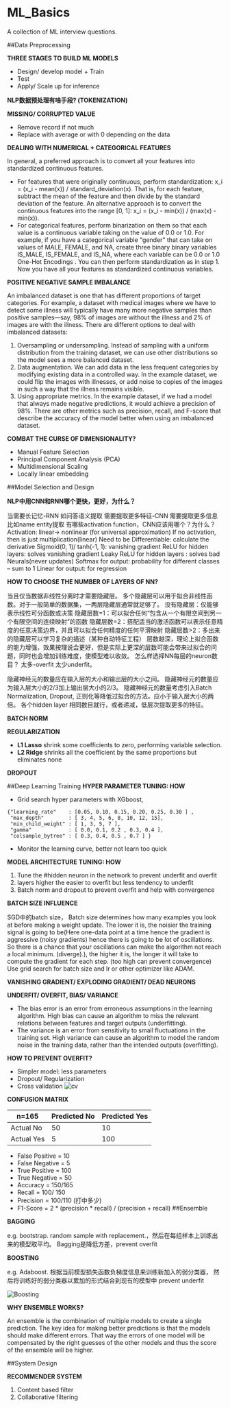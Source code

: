 # ML_Basics
A collection of ML interview questions.

##Data Preprocessing

**THREE STAGES TO BUILD ML MODELS**

- Design/ develop model + Train
- Test
- Apply/ Scale up for inference

**NLP数据预处理有啥手段? (TOKENIZATION)**

**MISSING/ CORRUPTED VALUE**
- Remove record if not much
- Replace with average or with 0 depending on the data

**DEALING WITH NUMERICAL + CATEGORICAL  FEATURES**

In general, a preferred approach is to convert all your features into standardized continuous features.
- For features that were originally continuous, perform standardization:
x_i = (x_i - mean(x)) / standard_deviation(x).
That is, for each feature, subtract the mean of the feature and then divide by the standard deviation of the feature. An alternative approach is to convert the continuous features into the range [0, 1]:
x_i = (x_i - min(x)) / (max(x) - min(x)).
- For categorical features, perform binarization on them so that each value is a continuous variable taking on the value of 0.0 or 1.0. For example, if you have a categorical variable "gender" that can take on values of MALE, FEMALE, and NA, create three binary binary variables IS_MALE, IS_FEMALE, and IS_NA, where each variable can be 0.0 or 1.0 One-Hot Encodings . You can then perform standardization as in step 1.
Now you have all your features as standardized continuous variables.

**POSITIVE NEGATIVE SAMPLE IMBALANCE**

An imbalanced dataset is one that has different proportions of target categories. For example, a dataset with medical images where we have to detect some illness will typically have many more negative samples than positive samples—say, 98% of images are without the illness and 2% of images are with the illness.
There are different options to deal with imbalanced datasets:
1.	Oversampling or undersampling. Instead of sampling with a uniform distribution from the training dataset, we can use other distributions so the model sees a more balanced dataset.
2.	Data augmentation. We can add data in the less frequent categories by modifying existing data in a controlled way. In the example dataset, we could flip the images with illnesses, or add noise to copies of the images in such a way that the illness remains visible.
3.	Using appropriate metrics. In the example dataset, if we had a model that always made negative predictions, it would achieve a precision of 98%. There are other metrics such as precision, recall, and F-score that describe the accuracy of the model better when using an imbalanced dataset.

**COMBAT THE CURSE OF DIMENSIONALITY?**
- Manual Feature Selection
- Principal Component Analysis (PCA)
- Multidimensional Scaling
- Locally linear embedding

##Model Selection and Design

**NLP中用CNN和RNN哪个更快，更好，为什么？**

当需要长记忆-RNN 如问答语义提取
需要提取更多特征-CNN 需要提取更多信息 比如name entity提取
有哪些activation function，CNN应该用哪个？为什么？
Activation: linear-> nonlinear (for universal approximation)
If no activation, then is just multiplication(linear)
Need to be Differentiable: calculate the derivative
Sigmoid(0, 1)/ tanh(-1, 1): vanishing gradient
ReLU for hidden layers: solves vanishing gradient
Leaky ReLU for hidden layers : solves bad Neurals(never updates)
Softmax for output: probability for different classes – sum to 1
Linear for output: for regression

**HOW TO CHOOSE THE NUMBER OF LAYERS OF NN?**

当且仅当数据非线性分离时才需要隐藏层。 多个隐藏层可以用于拟合非线性函数。对于一般简单的数据集，一两层隐藏层通常就足够了。
没有隐藏层：仅能够表示线性可分函数或决策
隐藏层数=1：可以拟合任何“包含从一个有限空间到另一个有限空间的连续映射”的函数
隐藏层数=2：搭配适当的激活函数可以表示任意精度的任意决策边界，并且可以拟合任何精度的任何平滑映射
隐藏层数>2：多出来的隐藏层可以学习复杂的描述（某种自动特征工程）
层数越深，理论上拟合函数的能力增强，效果按理说会更好，但是实际上更深的层数可能会带来过拟合的问题，同时也会增加训练难度，使模型难以收敛。
怎么样选择NN每层的neuron数目？
太多-overfit 太少underfit。

隐藏神经元的数量应在输入层的大小和输出层的大小之间。
隐藏神经元的数量应为输入层大小的2/3加上输出层大小的2/3。
隐藏神经元的数量考虑引入Batch Normalization, Dropout, 正则化等降低过拟合的方法。应小于输入层大小的两倍。
各个hidden layer 相同数目就行，或者递减，低层次提取更多的特征。

**BATCH NORM**

**REGULARIZATION**
- **L1 Lasso**
shrink some coefficients to zero, performing variable selection.
- **L2 Ridge**
shrinks all the coefficient by the same proportions but eliminates none

**DROPOUT**

##Deep Learning Training
**HYPER PARAMETER TUNING: HOW**
- Grid search hyper parameters with XGboost, 
```
{"learning_rate"    : [0.05, 0.10, 0.15, 0.20, 0.25, 0.30 ] ,
 "max_depth"        : [ 3, 4, 5, 6, 8, 10, 12, 15],
 "min_child_weight" : [ 1, 3, 5, 7 ],
 "gamma"            : [ 0.0, 0.1, 0.2 , 0.3, 0.4 ],
 "colsample_bytree" : [ 0.3, 0.4, 0.5 , 0.7 ] }
```

- Monitor the learning curve, better not learn too quick

**MODEL ARCHITECTURE TUNING: HOW**
1.	Tune the #hidden neuron in the network to prevent underfit and overfit
2.	layers higher the easier to overfit but less tendency to underfit
3.	Batch norm and dropout to prevent overfit and help with convergence

**BATCH SIZE INFLUENCE**

SGD中的batch size， Batch size determines how many examples you look at before making a weight update.
The lower it is, the noisier the training signal is going to be(Here one-data point at a time hence the gradient is aggressive (noisy gradients) hence there is going to be lot of oscillations. So there is a chance that your oscillations can make the algorithm not reach a local minimum. (diverge).),
the higher it is, the longer it will take to compute the gradient for each step. (too high can prevent convergence)
Use grid search for batch size and lr or other optimizer like ADAM.

**VANISHING GRADIENT/ EXPLODING GRADIENT/ DEAD NEURONS**

**UNDERFIT/ OVERFIT, BIAS/ VARIANCE**
- The bias error is an error from erroneous assumptions in the learning algorithm. 
High bias can cause an algorithm to miss the relevant relations between features and target outputs (underfitting).
- The variance is an error from sensitivity to small fluctuations in the training set. 
High variance can cause an algorithm to model the random noise in the training data, 
rather than the intended outputs (overfitting).

**HOW TO PREVENT OVERFIT?**
- Simpler model: less parameters
- Dropout/ Regularization
- Cross validation
![cv](images/cv.png)

**CONFUSION MATRIX**

n=165 | Predicted No | Predicted Yes
--- | --- | ---
Actual No | 50 | 10
Actual Yes | 5 | 100

- False Positive = 10
- False Negative = 5
- True Positive = 100
- True Negative = 50
- Accuracy = 150/165
- Recall = 100/ 150
- Precision = 100/110 (打中多少)
- F1-Score = 2 * (precision * recall) / (precision + recall)
##Ensemble

**BAGGING**

e.g. bootstrap. random sample with replacement.，然后在每组样本上训练出来的模型取平均。
Bagging是降低方差，prevent overfit

**BOOSTING**

e.g. Adaboost. 根据当前模型损失函数负梯度信息来训练新加入的弱分类器，
然后将训练好的弱分类器以累加的形式结合到现有的模型中 prevent underfit

![Boosting](images/boosting.png)

**WHY ENSEMBLE WORKS?**

An ensemble is the combination of multiple models to create a single prediction.
 The key idea for making better predictions is that the models should make 
 different errors. 
 That way the errors of one model will be compensated by the right guesses of 
 the other models and thus the score of the ensemble will be higher.

##System Design

**RECOMMENDER SYSTEM**

1.	Content based filter
2.	Collaborative filtering
